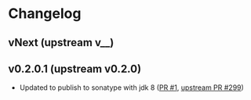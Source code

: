 Changelog
====

## vNext (upstream v__)

## v0.2.0.1 (upstream v0.2.0)

* Updated to publish to sonatype with jdk 8 ([PR #1][PR1], [upstream PR #299][UPR299])



[PR1]: http://github.com/clovellytech/tsec/pull/1
[UPR299]: http://github.com/jmcardon/tsec/pull/299
